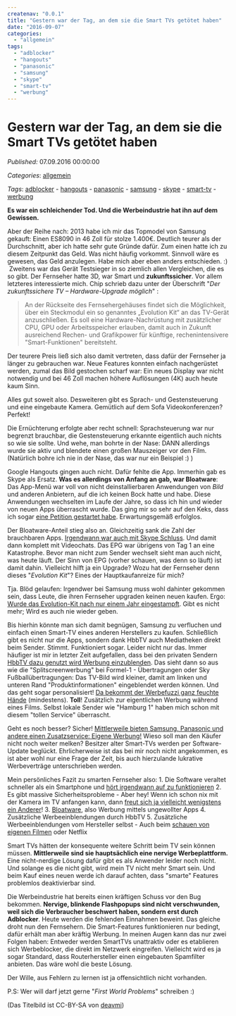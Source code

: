 ```yaml
---
createnav: "0.0.1"
title: "Gestern war der Tag, an dem sie die Smart TVs getötet haben"
date: "2016-09-07"
categories: 
  - "allgemein"
tags: 
  - "adblocker"
  - "hangouts"
  - "panasonic"
  - "samsung"
  - "skype"
  - "smart-tv"
  - "werbung"
---
```

# Gestern war der Tag, an dem sie die Smart TVs getötet haben
_Published:_ 07.09.2016 00:00:00

_Categories_: [allgemein](/dotnetwork/de/categories#allgemein)

_Tags_: [adblocker](/dotnetwork/de/tags#adblocker) - [hangouts](/dotnetwork/de/tags#hangouts) - [panasonic](/dotnetwork/de/tags#panasonic) - [samsung](/dotnetwork/de/tags#samsung) - [skype](/dotnetwork/de/tags#skype) - [smart-tv](/dotnetwork/de/tags#smart-tv) - [werbung](/dotnetwork/de/tags#werbung)


**Es war ein schleichender Tod. Und die Werbeindustrie hat ihn auf dem Gewissen.**

Aber der Reihe nach: 2013 habe ich mir das Topmodel von Samsung gekauft: Einen ES8090 in 46 Zoll für stolze 1.400€. Deutlich teurer als der Durchschnitt, aber ich hatte sehr gute Gründe dafür. Zum einen hatte ich zu diesem Zeitpunkt das Geld. Was nicht häufig vorkommt. Sinnvoll wäre es gewesen, das Geld anzulegen. Habe mich aber eben anders entschieden. :)  Zweitens war das Gerät Testsieger in so ziemlich allen Vergleichen, die es so gibt. Der Fernseher hatte 3D, war Smart und **zukunftssicher**. Vor allem letzteres interessierte mich. Chip schrieb dazu unter der Überschrift "_Der zukunftssichere TV – Hardware-Upgrade möglich_" :

> An der Rückseite des Fernsehergehäuses findet sich die Möglichkeit, über ein Steckmodul ein so genanntes „Evolution Kit“ an das TV-Gerät anzuschließen. Es soll eine Hardware-Nachrüstung mit zusätzlicher CPU, GPU oder Arbeitsspeicher erlauben, damit auch in Zukunft ausreichend Rechen- und Grafikpower für künftige, rechenintensivere "Smart-Funktionen" bereitsteht.

Der teurere Preis ließ sich also damit vertreten, dass dafür der Fernseher ja länger zu gebrauchen war. Neue Features konnten einfach nachgerüstet werden, zumal das Bild gestochen scharf war: Ein neues Display war nicht notwendig und bei 46 Zoll machen höhere Auflösungen (4K) auch heute kaum Sinn.

Alles gut soweit also. Desweiteren gibt es Sprach- und Gestensteuerung und eine eingebaute Kamera. Gemütlich auf dem Sofa Videokonferenzen? Perfekt!

Die Ernüchterung erfolgte aber recht schnell: Sprachsteuerung war nur begrenzt brauchbar, die Gestensteuerung erkannte eigentlich auch nichts so wie sie sollte. Und wehe, man bohrte in der Nase: DANN allerdings wurde sie aktiv und blendete einen großen Mauszeiger vor den Film. (Natürlich bohre ich nie in der Nase, das war nur ein Beispiel :) )

Google Hangouts gingen auch nicht. Dafür fehlte die App. Immerhin gab es Skype als Ersatz. **Was es allerdings von Anfang an gab, war Bloatware**: Das App-Menü war voll von nicht deinstallierbaren Anwendungen von _Bild_ und anderen Anbietern, auf die ich keinen Bock hatte und habe. Diese Anwendungen wechselten im Laufe der Jahre, so dass ich hin und wieder von neuen Apps überrascht wurde. Das ging mir so sehr auf den Keks, dass ich sogar [eine Petition gestartet habe](https://petiportpp.secure.europarl.europa.eu/petitions-content/docs/petitions/4212en.pdf). Erwartungsgemäß erfolglos.

Der Bloatware-Anteil stieg also an. Gleichzeitig sank die Zahl der brauchbaren Apps. [Irgendwann war auch mit Skype Schluss](http://www.heise.de/newsticker/meldung/Skype-kuenftig-nicht-mehr-auf-Smart-TVs-von-Samsung-3129725.html). Und damit dann komplett mit Videochats. Das EPG war übrigens von Tag 1 an eine Katastrophe. Bevor man nicht zum Sender wechselt sieht man auch nicht, was heute läuft. Der Sinn von EPG (vorher schauen, was denn so läuft) ist damit dahin. Vielleicht hilft ja ein Upgrade? Wozu hat der Fernseher denn dieses "_Evolution Kit_"? Eines der Hauptkaufanreize für mich?

Tja. Blöd gelaufen: Irgendwer bei Samsung muss wohl dahinter gekommen sein, dass Leute, die ihren Fernseher upgraden keinen neuen kaufen. Ergo: [Wurde das Evolution-Kit nach nur einem Jahr eingestampft](http://www.flatpanelshd.com/news.php?subaction=showfull&id=1452218907). Gibt es nicht mehr; Wird es auch nie wieder geben.

Bis hierhin könnte man sich damit begnügen, Samsung zu verfluchen und einfach einen Smart-TV eines anderen Herstellers zu kaufen. Schließlich gibt es nicht nur die Apps, sondern dank HbbTV auch Mediatheken direkt beim Sender. Stimmt. Funktioniert sogar. Leider nicht nur das. Immer häufiger ist mir in letzter Zeit aufgefallen, dass bei den privaten Sendern [HbbTV dazu genutzt wird Werbung einzublenden](http://v-net.tv/2015/07/16/the-alternative-approach-to-household-addressable-linear-tv-advertising/). Das sieht dann so aus wie die "Splitscreenwerbung" bei Formel-1 - Übertragungen oder Sky Fußballübertragungen: Das TV-Bild wird kleiner, damit am linken und unteren Rand "Produktinformationen" eingeblendet werden können. Und das geht sogar personalisiert! [Da bekommt der Werbefuzzi ganz feuchte Hände](https://www.adzine.de/2014/04/hbbtv-personalisierte-tv-werbung-ist-bereit-fuer-die-prime-time-display-advertising/) (mindestens). **Toll**! Zusätzlich zur eigentlichen Werbung während eines Films. Selbst lokale Sender wie "Hamburg 1" haben mich schon mit diesem "tollen Service" überrascht.

Geht es noch besser? Sicher! [Mittlerweile bieten Samsung, Panasonic und andere einen Zusatzservice: Eigene Werbung!](http://www.theverge.com/2016/5/30/11814706/samsung-smart-televisions-new-menu-bar-ads-european-expansion) Wieso soll man den Käufer nicht noch weiter melken? Besitzer alter Smart-TVs werden per Software-Update beglückt. Ehrlicherweise ist das bei mir noch nicht angekommen, es ist aber wohl nur eine Frage der Zeit, bis auch hierzulande lukrative Werbeverträge unterschrieben werden.

Mein persönliches Fazit zu smarten Fernseher also: 1. Die Software veraltet schneller als ein Smartphone und [hört irgendwann auf zu funktionieren](http://www.dailymail.co.uk/sciencetech/article-2636468/The-not-smart-TVs-Research-finds-manufacturers-abandon-support-sets-years-old.html) 2. Es gibt massive Sicherheitsprobleme - Aber hey! Wenn ich schon nix mit der Kamera im TV anfangen kann, dann [freut sich ja vielleicht wenigstens ein Anderer](http://www.cnet.com/news/samsungs-warning-our-smart-tvs-record-your-living-room-chatter/)! 3. [Bloatware](https://www.cnet.com/forums/discussions/how-to-de-junk-smart-hub-smart-tv-527505/), also Werbung mittels ungewollter Apps 4. Zusätzliche Werbeeinblendungen durch HbbTV 5. Zusätzliche Werbeeinblendungen vom Hersteller selbst - Auch beim [schauen von eigenen Filmen](http://www.theverge.com/2015/2/11/8017771/samsung-smart-tvs-inserting-unwanted-ads) oder Netflix

Smart TVs hätten der konsequente weitere Schritt beim TV sein können müssen. **Mittlerweile sind sie hauptsächlich eine nervige Werbeplattform.** Eine nicht-nerdige Lösung dafür gibt es als Anwender leider noch nicht. Und solange es die nicht gibt, wird mein TV nicht mehr Smart sein. Und beim Kauf eines neuen werde ich darauf achten, dass "smarte" Features problemlos deaktivierbar sind.

Die Werbeindustrie hat bereits einen kräftigen Schuss vor den Bug bekommen. **Nervige, blinkende Flashpopups sind nicht verschwunden, weil sich die Verbraucher beschwert haben, sondern erst durch Adblocker**. Heute werden die fehlenden Einnahmen beweint. Das gleiche droht nun den Fernsehern. Die Smart-Features funktionieren nur bedingt, dafür erhält man aber kräftig Werbung. In meinen Augen kann das nur zwei Folgen haben: Entweder werden SmartTVs unattraktiv oder es etablieren sich Werbeblocker, die direkt im Netzwerk eingreifen. Vielleicht wird es ja sogar Standard, dass Routerhersteller einen eingebauten Spamfilter anbieten. Das wäre wohl die beste Lösung.

Der Wille, aus Fehlern zu lernen ist ja offensichtlich nicht vorhanden.

P.S: Wer will darf jetzt gerne "_First World Problems_" schreiben :)

(Das Titelbild ist CC-BY-SA von [deavmi](https://commons.wikimedia.org/wiki/File%3ASmart_TV.jpg))
